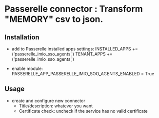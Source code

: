Passerelle connector : Transform "MEMORY" csv to json.
=============================================================================================

Installation
------------

 - add to Passerelle installed apps settings:
   INSTALLED_APPS += ('passerelle_imio_sso_agents',)
   TENANT_APPS += ('passerelle_imio_sso_agents',)


 - enable module:
   PASSERELLE_APP_PASSERELLE_IMIO_SOO_AGENTS_ENABLED = True


Usage
-----

 - create and configure new connector
   - Title/description: whatever you want
   - Certificate check: uncheck if the service has no valid certificate

